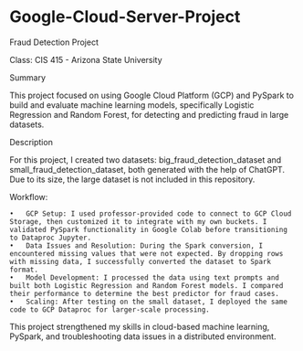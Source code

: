 # Google-Cloud-Server-Project

Fraud Detection Project

Class: CIS 415 - Arizona State University

Summary

This project focused on using Google Cloud Platform (GCP) and PySpark to build and evaluate machine learning models, specifically Logistic Regression and Random Forest, for detecting and predicting fraud in large datasets.

Description

For this project, I created two datasets: big_fraud_detection_dataset and small_fraud_detection_dataset, both generated with the help of ChatGPT. Due to its size, the large dataset is not included in this repository.

Workflow:

	•	GCP Setup: I used professor-provided code to connect to GCP Cloud Storage, then customized it to integrate with my own buckets. I validated PySpark functionality in Google Colab before transitioning to Dataproc Jupyter.
	•	Data Issues and Resolution: During the Spark conversion, I encountered missing values that were not expected. By dropping rows with missing data, I successfully converted the dataset to Spark format.
	•	Model Development: I processed the data using text prompts and built both Logistic Regression and Random Forest models. I compared their performance to determine the best predictor for fraud cases.
	•	Scaling: After testing on the small dataset, I deployed the same code to GCP Dataproc for larger-scale processing.

This project strengthened my skills in cloud-based machine learning, PySpark, and troubleshooting data issues in a distributed environment.

